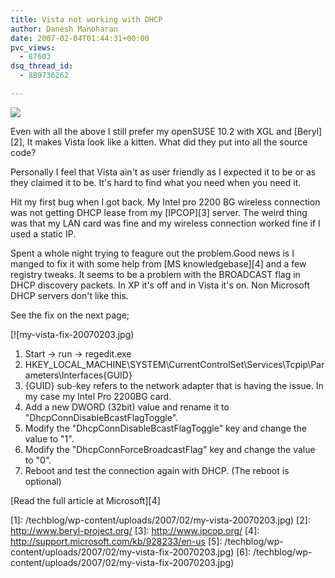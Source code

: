 ```yaml
---
title: Vista not working with DHCP
author: Danesh Manoharan
date: 2007-02-04T01:44:31+00:00
pvc_views:
  - 87603
dsq_thread_id:
  - 889736262

---
```

![](/techblog/wp-content/uploads/2007/02/my-vista-20070203.thumbnail.jpg)

Even with all the above I still prefer my openSUSE 10.2 with XGL and [Beryl][2], It makes Vista look like a kitten. What did they put into all the source code?

Personally I feel that Vista ain't as user friendly as I expected it to be or as they claimed it to be. It's hard to find what you need when you need it.

Hit my first bug when I got back. My Intel pro 2200 BG wireless connection was not getting DHCP lease from my [IPCOP][3] server. The weird thing was that my LAN card was fine and my wireless connection worked fine if I used a static IP.

Spent a whole night trying to feagure out the problem.Good news is I manged to fix it with some help from [MS knowledgebase][4] and a few registry tweaks. It seems to be a problem with the BROADCAST flag in DHCP discovery packets. In XP it's off and in Vista it's on. Non Microsoft DHCP servers don't like this.

See the fix on the next page;<!--more-->

[![my-vista-fix-20070203.jpg)

1. Start -> run -> regedit.exe  
2. HKEY\_LOCAL\_MACHINE\SYSTEM\CurrentControlSet\Services\Tcpip\Parameters\Interfaces\{GUID}  
3. {GUID} sub-key refers to the network adapter that is having the issue. In my case my Intel Pro 2200BG card.  
4. Add a new DWORD (32bit) value and rename it to "DhcpConnDisableBcastFlagToggle".  
5. Modify the "DhcpConnDisableBcastFlagToggle" key and change the value to "1".  
6. Modify the "DhcpConnForceBroadcastFlag" key and change the value to "0".  
7. Reboot and test the connection again with DHCP. (The reboot is optional)

[Read the full article at Microsoft][4]

 [1]: /techblog/wp-content/uploads/2007/02/my-vista-20070203.jpg)
 [2]: http://www.beryl-project.org/
 [3]: http://www.ipcop.org/
 [4]: http://support.microsoft.com/kb/928233/en-us
 [5]: /techblog/wp-content/uploads/2007/02/my-vista-fix-20070203.jpg)
 [6]: /techblog/wp-content/uploads/2007/02/my-vista-fix-20070203.jpg)